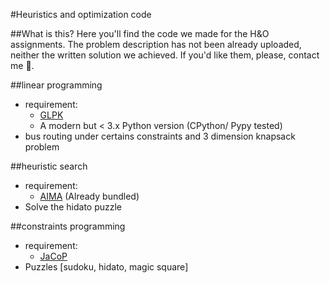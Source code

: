 #Heuristics and optimization code

##What is this?
Here you'll find the code we made for the H&O assignments.
The problem description has not been already uploaded, neither the written solution we achieved. If you'd like them, please, contact me :izakaya_lantern:.

##linear programming
* requirement:
	* [GLPK](http://www.gnu.org/software/glpk/)
	* A modern but < 3.x Python version (CPython/ Pypy tested)
* bus routing under certains constraints and 3 dimension knapsack problem

##heuristic search
* requirement:
	* [AIMA](https://github.com/aima-java/aima-java) (Already bundled)
* Solve the hidato puzzle

##constraints programming
* requirement:
	* [JaCoP](https://github.com/radsz/jacop)
* Puzzles [sudoku, hidato, magic square]